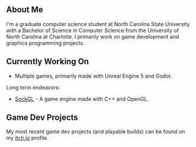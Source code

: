 ## About Me
I'm a graduate computer science student at North Carolina State University with a Bachelor of Science in Computer Science from the University of North Carolina at Charlotte. I primarily work on game development and graphics programming projects.

## Currently Working On
* Multiple games, primarily made with Unreal Engine 5 and Godot.

Long term endeavors:
* [SockGL](https://github.com/odesai840/SockGL) - A game engine made with C++ and OpenGL.

## Game Dev Projects
My most recent game dev projects (and playable builds) can be found on my [itch.io](https://sock8416.itch.io/) profile.

